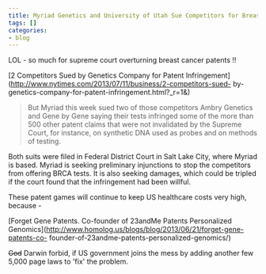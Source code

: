 ```yaml
---
title: Myriad Genetics and University of Utah Sue Competitors for Breast Cancer Tests
tags: []
categories:
- blog
---
```

LOL - so much for supreme court overturning breast cancer patents !!
<!--more-->

[2 Competitors Sued by Genetics Company for Patent
Infringement](http://www.nytimes.com/2013/07/11/business/2-competitors-sued-
by-genetics-company-for-patent-infringement.html?_r=1&)

> But Myriad this week sued two of those competitors Ambry Genetics and Gene
by Gene saying their tests infringed some of the more than 500 other patent
claims that were not invalidated by the Supreme Court, for instance, on
synthetic DNA used as probes and on methods of testing.

Both suits were filed in Federal District Court in Salt Lake City, where
Myriad is based. Myriad is seeking preliminary injunctions to stop the
competitors from offering BRCA tests. It is also seeking damages, which could
be tripled if the court found that the infringement had been willful.

These patent games will continue to keep US healthcare costs very high,
because -

[Forget Gene Patents. Co-founder of 23andMe Patents Personalized
Genomics](http://www.homolog.us/blogs/blog/2013/06/21/forget-gene-patents-co-
founder-of-23andme-patents-personalized-genomics/)

<del>God</del> Darwin forbid, if US government joins the mess by adding
another few 5,000 page laws to 'fix' the problem.

